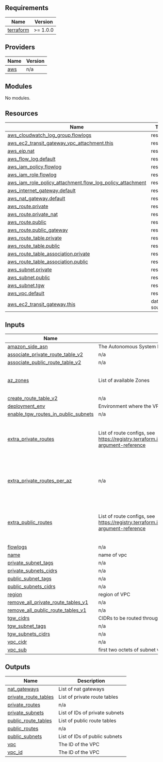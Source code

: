<!-- BEGIN_TF_DOCS -->
## Requirements

| Name | Version |
|------|---------|
| <a name="requirement_terraform"></a> [terraform](#requirement\_terraform) | >= 1.0.0 |

## Providers

| Name | Version |
|------|---------|
| <a name="provider_aws"></a> [aws](#provider\_aws) | n/a |

## Modules

No modules.

## Resources

| Name | Type |
|------|------|
| [aws_cloudwatch_log_group.flowlogs](https://registry.terraform.io/providers/hashicorp/aws/latest/docs/resources/cloudwatch_log_group) | resource |
| [aws_ec2_transit_gateway_vpc_attachment.this](https://registry.terraform.io/providers/hashicorp/aws/latest/docs/resources/ec2_transit_gateway_vpc_attachment) | resource |
| [aws_eip.nat](https://registry.terraform.io/providers/hashicorp/aws/latest/docs/resources/eip) | resource |
| [aws_flow_log.default](https://registry.terraform.io/providers/hashicorp/aws/latest/docs/resources/flow_log) | resource |
| [aws_iam_policy.flowlog](https://registry.terraform.io/providers/hashicorp/aws/latest/docs/resources/iam_policy) | resource |
| [aws_iam_role.flowlog](https://registry.terraform.io/providers/hashicorp/aws/latest/docs/resources/iam_role) | resource |
| [aws_iam_role_policy_attachment.flow_log_policy_attachment](https://registry.terraform.io/providers/hashicorp/aws/latest/docs/resources/iam_role_policy_attachment) | resource |
| [aws_internet_gateway.default](https://registry.terraform.io/providers/hashicorp/aws/latest/docs/resources/internet_gateway) | resource |
| [aws_nat_gateway.default](https://registry.terraform.io/providers/hashicorp/aws/latest/docs/resources/nat_gateway) | resource |
| [aws_route.private](https://registry.terraform.io/providers/hashicorp/aws/latest/docs/resources/route) | resource |
| [aws_route.private_nat](https://registry.terraform.io/providers/hashicorp/aws/latest/docs/resources/route) | resource |
| [aws_route.public](https://registry.terraform.io/providers/hashicorp/aws/latest/docs/resources/route) | resource |
| [aws_route.public_gateway](https://registry.terraform.io/providers/hashicorp/aws/latest/docs/resources/route) | resource |
| [aws_route_table.private](https://registry.terraform.io/providers/hashicorp/aws/latest/docs/resources/route_table) | resource |
| [aws_route_table.public](https://registry.terraform.io/providers/hashicorp/aws/latest/docs/resources/route_table) | resource |
| [aws_route_table_association.private](https://registry.terraform.io/providers/hashicorp/aws/latest/docs/resources/route_table_association) | resource |
| [aws_route_table_association.public](https://registry.terraform.io/providers/hashicorp/aws/latest/docs/resources/route_table_association) | resource |
| [aws_subnet.private](https://registry.terraform.io/providers/hashicorp/aws/latest/docs/resources/subnet) | resource |
| [aws_subnet.public](https://registry.terraform.io/providers/hashicorp/aws/latest/docs/resources/subnet) | resource |
| [aws_subnet.tgw](https://registry.terraform.io/providers/hashicorp/aws/latest/docs/resources/subnet) | resource |
| [aws_vpc.default](https://registry.terraform.io/providers/hashicorp/aws/latest/docs/resources/vpc) | resource |
| [aws_ec2_transit_gateway.this](https://registry.terraform.io/providers/hashicorp/aws/latest/docs/data-sources/ec2_transit_gateway) | data source |

## Inputs

| Name | Description | Type | Default | Required |
|------|-------------|------|---------|:--------:|
| <a name="input_amazon_side_asn"></a> [amazon\_side\_asn](#input\_amazon\_side\_asn) | The Autonomous System Number (ASN) for the Amazon side of the TGW. | `string` | `"64512"` | no |
| <a name="input_associate_private_route_table_v2"></a> [associate\_private\_route\_table\_v2](#input\_associate\_private\_route\_table\_v2) | n/a | `number` | `0` | no |
| <a name="input_associate_public_route_table_v2"></a> [associate\_public\_route\_table\_v2](#input\_associate\_public\_route\_table\_v2) | n/a | `number` | `0` | no |
| <a name="input_az_zones"></a> [az\_zones](#input\_az\_zones) | List of available Zones | `list(string)` | <pre>[<br/>  "us-west-1a",<br/>  "us-west-1b"<br/>]</pre> | no |
| <a name="input_create_route_table_v2"></a> [create\_route\_table\_v2](#input\_create\_route\_table\_v2) | n/a | `bool` | `false` | no |
| <a name="input_deployment_env"></a> [deployment\_env](#input\_deployment\_env) | Environment where the VPC resides | `string` | n/a | yes |
| <a name="input_enable_tgw_routes_in_public_subnets"></a> [enable\_tgw\_routes\_in\_public\_subnets](#input\_enable\_tgw\_routes\_in\_public\_subnets) | n/a | `bool` | `false` | no |
| <a name="input_extra_private_routes"></a> [extra\_private\_routes](#input\_extra\_private\_routes) | List of route configs, see https://registry.terraform.io/providers/hashicorp/aws/latest/docs/resources/route_table#route-argument-reference | <pre>list(object({<br/>    cidr_block                = string<br/>    vpc_peering_connection_id = optional(string)<br/>    network_interface_id      = optional(string)<br/>  }))</pre> | `[]` | no |
| <a name="input_extra_private_routes_per_az"></a> [extra\_private\_routes\_per\_az](#input\_extra\_private\_routes\_per\_az) | n/a | <pre>map(list(object({<br/>    cidr_block                = string<br/>    vpc_peering_connection_id = optional(string)<br/>    network_interface_id      = optional(string)<br/>  })))</pre> | `{}` | no |
| <a name="input_extra_public_routes"></a> [extra\_public\_routes](#input\_extra\_public\_routes) | List of route configs, see https://registry.terraform.io/providers/hashicorp/aws/latest/docs/resources/route_table#route-argument-reference | <pre>list(object({<br/>    cidr_block                = string<br/>    vpc_peering_connection_id = optional(string)<br/>    network_interface_id      = optional(string)<br/>  }))</pre> | `[]` | no |
| <a name="input_flowlogs"></a> [flowlogs](#input\_flowlogs) | n/a | `bool` | `false` | no |
| <a name="input_name"></a> [name](#input\_name) | name of vpc | `string` | n/a | yes |
| <a name="input_private_subnet_tags"></a> [private\_subnet\_tags](#input\_private\_subnet\_tags) | n/a | `map(string)` | `{}` | no |
| <a name="input_private_subnets_cidrs"></a> [private\_subnets\_cidrs](#input\_private\_subnets\_cidrs) | n/a | `list(string)` | `[]` | no |
| <a name="input_public_subnet_tags"></a> [public\_subnet\_tags](#input\_public\_subnet\_tags) | n/a | `map(string)` | `{}` | no |
| <a name="input_public_subnets_cidrs"></a> [public\_subnets\_cidrs](#input\_public\_subnets\_cidrs) | n/a | `list(string)` | `[]` | no |
| <a name="input_region"></a> [region](#input\_region) | region of VPC | `string` | n/a | yes |
| <a name="input_remove_all_private_route_tables_v1"></a> [remove\_all\_private\_route\_tables\_v1](#input\_remove\_all\_private\_route\_tables\_v1) | n/a | `bool` | `false` | no |
| <a name="input_remove_all_public_route_tables_v1"></a> [remove\_all\_public\_route\_tables\_v1](#input\_remove\_all\_public\_route\_tables\_v1) | n/a | `bool` | `false` | no |
| <a name="input_tgw_cidrs"></a> [tgw\_cidrs](#input\_tgw\_cidrs) | CIDRs to be routed through the TGW | `list(string)` | `[]` | no |
| <a name="input_tgw_subnet_tags"></a> [tgw\_subnet\_tags](#input\_tgw\_subnet\_tags) | n/a | `map(string)` | `{}` | no |
| <a name="input_tgw_subnets_cidrs"></a> [tgw\_subnets\_cidrs](#input\_tgw\_subnets\_cidrs) | n/a | `list(string)` | `[]` | no |
| <a name="input_vpc_cidr"></a> [vpc\_cidr](#input\_vpc\_cidr) | n/a | `string` | `null` | no |
| <a name="input_vpc_sub"></a> [vpc\_sub](#input\_vpc\_sub) | first two octets of subnet vpc | `string` | `"10.0"` | no |

## Outputs

| Name | Description |
|------|-------------|
| <a name="output_nat_gateways"></a> [nat\_gateways](#output\_nat\_gateways) | List of nat gateways |
| <a name="output_private_route_tables"></a> [private\_route\_tables](#output\_private\_route\_tables) | List of private route tables |
| <a name="output_private_routes"></a> [private\_routes](#output\_private\_routes) | n/a |
| <a name="output_private_subnets"></a> [private\_subnets](#output\_private\_subnets) | List of IDs of private subnets |
| <a name="output_public_route_tables"></a> [public\_route\_tables](#output\_public\_route\_tables) | List of public route tables |
| <a name="output_public_routes"></a> [public\_routes](#output\_public\_routes) | n/a |
| <a name="output_public_subnets"></a> [public\_subnets](#output\_public\_subnets) | List of IDs of public subnets |
| <a name="output_vpc"></a> [vpc](#output\_vpc) | The ID of the VPC |
| <a name="output_vpc_id"></a> [vpc\_id](#output\_vpc\_id) | The ID of the VPC |
<!-- END_TF_DOCS -->
